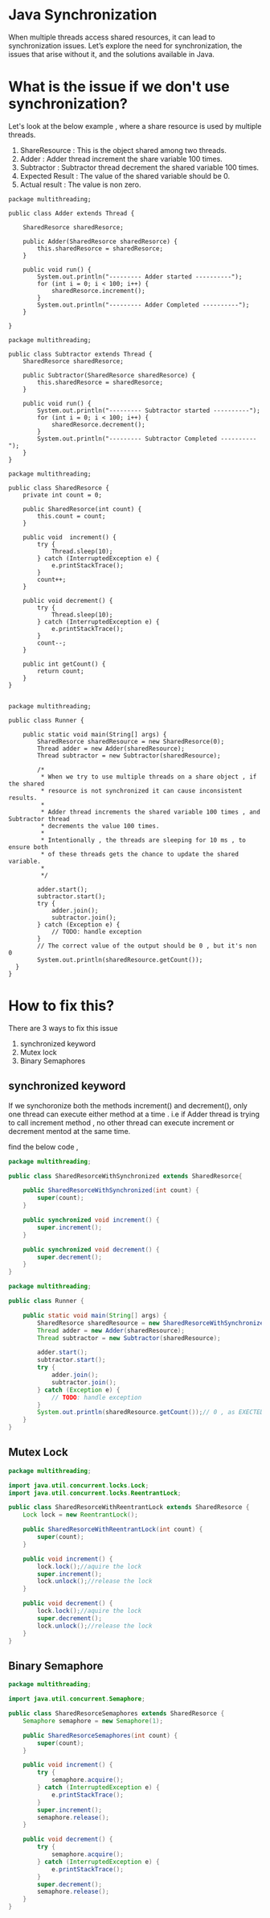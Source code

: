 # Java Synchronization

When multiple threads access shared resources, it can lead to synchronization issues. Let’s explore the need for synchronization, the issues that arise without it, and the solutions available in Java.

# What is the issue if we don't use synchronization?

Let's look at the below example , where a share resource is used by multiple threads.
1. ShareResource : This is the object shared among two threads.
2. Adder : Adder thread increment the share variable 100 times.
3. Subtractor : Subtractor thread decrement the shared variable 100 times.
4. Expected Result : The value of the shared variable should be 0.
5. Actual result : The value is non zero.
```
package multithreading;

public class Adder extends Thread {

	SharedResorce sharedResorce;

	public Adder(SharedResorce sharedResorce) {
		this.sharedResorce = sharedResorce;
	}

	public void run() {
		System.out.println("--------- Adder started ----------");
		for (int i = 0; i < 100; i++) {
			sharedResorce.increment();
		}
		System.out.println("--------- Adder Completed ----------");
	}

}
```
```
package multithreading;

public class Subtractor extends Thread {
	SharedResorce sharedResorce;

	public Subtractor(SharedResorce sharedResorce) {
		this.sharedResorce = sharedResorce;
	}

	public void run() {
		System.out.println("--------- Subtractor started ----------");
		for (int i = 0; i < 100; i++) {
			sharedResorce.decrement();
		}
		System.out.println("--------- Subtractor Completed ----------");
	}
}
```
```
package multithreading;

public class SharedResorce {
	private int count = 0;

	public SharedResorce(int count) {
		this.count = count;
	}

	public void  increment() {
		try {
			Thread.sleep(10);
		} catch (InterruptedException e) {
			e.printStackTrace();
		}
		count++;
	}

	public void decrement() {
		try {
			Thread.sleep(10);
		} catch (InterruptedException e) {
			e.printStackTrace();
		}
		count--;
	}

	public int getCount() {
		return count;
	}
}
```
```

package multithreading;

public class Runner {

	public static void main(String[] args) {
		SharedResorce sharedResource = new SharedResorce(0);
		Thread adder = new Adder(sharedResource);
		Thread subtractor = new Subtractor(sharedResource);

		/*
		 * When we try to use multiple threads on a share object , if the shared
		 * resource is not synchronized it can cause inconsistent results.
		 * 
		 * Adder thread increments the shared variable 100 times , and Subtractor thread
		 * decrements the value 100 times.
		 * 
		 * Intentionally , the threads are sleeping for 10 ms , to ensure both
		 * of these threads gets the chance to update the shared variable.
		 * 
		 */

		adder.start();
		subtractor.start();
		try {
			adder.join();
			subtractor.join();
		} catch (Exception e) {
			// TODO: handle exception
		}
		// The correct value of the output should be 0 , but it's non 0
		System.out.println(sharedResource.getCount());
  }
}
```


# How to fix this?
There are 3 ways to fix this issue 
1. synchronized keyword
2. Mutex lock
3. Binary Semaphores

## synchronized keyword

If we synchoronize both the methods increment() and decrement(), only one thread can execute either method at a time . 
i.e if Adder thread is trying to call increment method , no other thread can execute increment or decrement mentod at the same time.

find the below code , 

```java
package multithreading;

public class SharedResorceWithSynchronized extends SharedResorce{

	public SharedResorceWithSynchronized(int count) {
		super(count);
	}

	public synchronized void increment() {
		super.increment();
	}

	public synchronized void decrement() {
		super.decrement();
	}
}
```
```java
package multithreading;

public class Runner {

	public static void main(String[] args) {
		SharedResorce sharedResource = new SharedResorceWithSynchronized(0);
		Thread adder = new Adder(sharedResource);
		Thread subtractor = new Subtractor(sharedResource);

		adder.start();
		subtractor.start();
		try {
			adder.join();
			subtractor.join();
		} catch (Exception e) {
			// TODO: handle exception
		}
		System.out.println(sharedResource.getCount());// 0 , as EXECTED
	}
}
```


## Mutex Lock

```java
package multithreading;

import java.util.concurrent.locks.Lock;
import java.util.concurrent.locks.ReentrantLock;

public class SharedResorceWithReentrantLock extends SharedResorce {
	Lock lock = new ReentrantLock();

	public SharedResorceWithReentrantLock(int count) {
		super(count);
	}

	public void increment() {
		lock.lock();//aquire the lock
		super.increment();
		lock.unlock();//release the lock
	}

	public void decrement() {
		lock.lock();//aquire the lock
		super.decrement();
		lock.unlock();//release the lock
	}
}

```


## Binary Semaphore

```java
package multithreading;

import java.util.concurrent.Semaphore;

public class SharedResorceSemaphores extends SharedResorce {
	Semaphore semaphore = new Semaphore(1);

	public SharedResorceSemaphores(int count) {
		super(count);
	}

	public void increment() {
		try {
			semaphore.acquire();
		} catch (InterruptedException e) {
			e.printStackTrace();
		}
		super.increment();
		semaphore.release();
	}

	public void decrement() {
		try {
			semaphore.acquire();
		} catch (InterruptedException e) {
			e.printStackTrace();
		}
		super.decrement();
		semaphore.release();
	}
}
```
